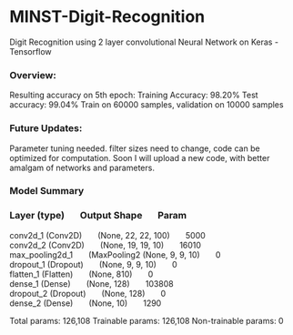 # MINST-Digit-Recognition
Digit Recognition using 2 layer convolutional Neural Network on Keras - Tensorflow

### Overview:

Resulting accuracy on 5th epoch:
Training Accuracy: 98.20%
Test accuracy: 99.04%
Train on 60000 samples, validation on 10000 samples

### Future Updates: 

Parameter tuning needed. filter sizes need to change, code can be optimized for computation. Soon I will upload a new code, with better amalgam of networks and parameters.

### Model Summary

### Layer (type)&nbsp;&nbsp;&nbsp;&nbsp;&nbsp;&nbsp;                 Output Shape&nbsp;&nbsp;&nbsp;&nbsp;&nbsp;&nbsp;              Param   

conv2d_1 (Conv2D)&nbsp;&nbsp;&nbsp;&nbsp;&nbsp;&nbsp;            (None, 22, 22, 100)&nbsp;&nbsp;&nbsp;&nbsp;&nbsp;&nbsp;       5000  
conv2d_2 (Conv2D)&nbsp;&nbsp;&nbsp;&nbsp;&nbsp;&nbsp;            (None, 19, 19, 10)&nbsp;&nbsp;&nbsp;&nbsp;&nbsp;&nbsp;        16010     
max_pooling2d_1&nbsp;&nbsp;&nbsp;&nbsp;&nbsp;&nbsp; (MaxPooling2 (None, 9, 9, 10)&nbsp;&nbsp;&nbsp;&nbsp;&nbsp;&nbsp;          0         
dropout_1 (Dropout)&nbsp;&nbsp;&nbsp;&nbsp;&nbsp;&nbsp;          (None, 9, 9, 10)&nbsp;&nbsp;&nbsp;&nbsp;&nbsp;&nbsp;          0         
flatten_1 (Flatten)&nbsp;&nbsp;&nbsp;&nbsp;&nbsp;&nbsp;          (None, 810)&nbsp;&nbsp;&nbsp;&nbsp;&nbsp;&nbsp;               0         
dense_1 (Dense)&nbsp;&nbsp;&nbsp;&nbsp;&nbsp;&nbsp;              (None, 128)&nbsp;&nbsp;&nbsp;&nbsp;&nbsp;&nbsp;               103808   
dropout_2 (Dropout)&nbsp;&nbsp;&nbsp;&nbsp;&nbsp;&nbsp;          (None, 128)&nbsp;&nbsp;&nbsp;&nbsp;&nbsp;&nbsp;               0         
dense_2 (Dense)&nbsp;&nbsp;&nbsp;&nbsp;&nbsp;&nbsp;              (None, 10)&nbsp;&nbsp;&nbsp;&nbsp;&nbsp;&nbsp;                1290      


Total params: 126,108
Trainable params: 126,108
Non-trainable params: 0

